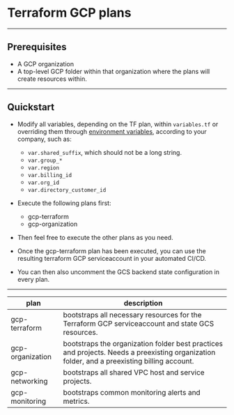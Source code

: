 # Terraform GCP plans

---

## Prerequisites

* A GCP organization
* A top-level GCP folder within that organization where the plans will create resources within.

---

## Quickstart

* Modify all variables, depending on the TF plan, within `variables.tf` or overriding them through [environment variables](https://www.terraform.io/docs/configuration/variables.html#environment-variables), according to your company, such as:
    * `var.shared_suffix`, which should not be a long string.
    * `var.group_*`
    * `var.region`
    * `var.billing_id`
    * `var.org_id`
    * `var.directory_customer_id`
  
* Execute the following plans first:
  * gcp-terraform
  * gcp-organization

* Then feel free to execute the other plans as you need.

* Once the gcp-terraform plan has been executed, you can use the resulting terraform GCP serviceaccount in your automated CI/CD.

* You can then also uncomment the GCS backend state configuration in every plan.

---

|**plan**|**description**|
|---|---|
|gcp-terraform| bootstraps all necessary resources for the Terraform GCP serviceaccount and state GCS resources.|
|gcp-organization| bootstraps the organization folder best practices and projects. Needs a preexisting organization folder, and a preexisting billing account.|
|gcp-networking| bootstraps all shared VPC host and service projects.|
|gcp-monitoring| bootstraps common monitoring alerts and metrics.|

